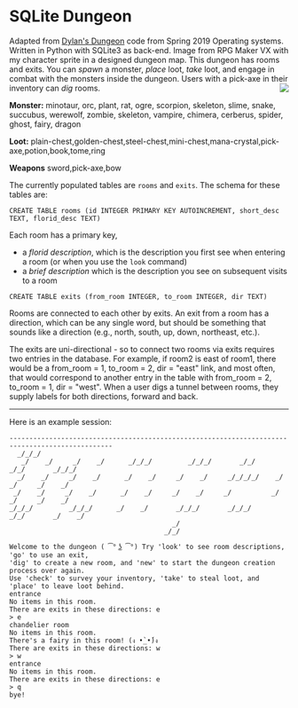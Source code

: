 SQLite Dungeon
==============

Adapted from <a href="https://github.com/dylanmc/SQLiteDungeon">Dylan's Dungeon</a> code from Spring 2019 Operating systems. 
Written in Python with SQLite3 as back-end. Image from RPG Maker VX with my character sprite in a designed dungeon map. This dungeon has rooms and exits. You can *spawn* a monster, *place* loot, *take* loot, and engage in combat with the monsters inside the dungeon. Users with a pick-axe in their inventory can *dig* rooms. <img src="https://66.media.tumblr.com/d471e4f3dee7aca7d07468ae89225edb/tumblr_ppnk1hKli51tk06jno1_540.jpg" align="right"> 

**Monster:**
minotaur, orc, plant, rat, ogre, scorpion, skeleton, slime, snake, succubus, werewolf, zombie, skeleton, vampire, chimera, cerberus, spider, ghost, fairy, dragon
 
**Loot:**
plain-chest,golden-chest,steel-chest,mini-chest,mana-crystal,pick-axe,potion,book,tome,ring 

**Weapons**
sword,pick-axe,bow 

The currently populated tables are `rooms` and `exits`. The schema for these tables are:

`CREATE TABLE rooms (id INTEGER PRIMARY KEY AUTOINCREMENT, short_desc TEXT, florid_desc TEXT)`

Each room has a primary key,

  * a *florid description*, which is the description you first see when entering a room (or when you use the `look` command)
  * a *brief description* which is the description you see on subsequent visits to a room

`CREATE TABLE exits (from_room INTEGER, to_room INTEGER, dir TEXT)`

Rooms are connected to each other by exits. An exit from a room has a
direction, which can be any single word, but should be something that
sounds like a direction (e.g., north, south, up, down, northeast,
etc.).

The exits are uni-directional - so to connect two rooms via exits
requires two entries in the database. For example, if room2 is east of
room1, there would be a from_room = 1, to_room = 2, dir = "east" link,
and most often, that would correspond to another entry in the table
with from_room = 2, to_room = 1, dir = "west". When a user digs a
tunnel between rooms, they supply labels for both directions, forward
and back.

--------

Here is an example session:

```
------------------------------------------------------------------------------------------------
  _/_/_/                                                                                        
   _/    _/     _/    _/      _/_/_/         _/_/_/       _/_/        _/_/       _/_/_/         
  _/    _/     _/    _/      _/    _/     _/    _/     _/_/_/_/    _/    _/     _/    _/        
 _/    _/     _/    _/      _/    _/     _/    _/     _/          _/    _/     _/    _/         
_/_/_/         _/_/_/      _/    _/       _/_/_/       _/_/_/      _/_/       _/    _/          
                                         _/                                                     
                                       _/_/                                                     
                                       
Welcome to the dungeon ( ͡° ͜ʖ ͡°) Try 'look' to see room descriptions, 'go' to use an exit,
'dig' to create a new room, and 'new' to start the dungeon creation process over again.
Use 'check' to survey your inventory, 'take' to steal loot, and 'place' to leave loot behind.
entrance
No items in this room.
There are exits in these directions: e
> e
chandelier room
No items in this room.
There's a fairy in this room! (ง •̀_•́)ง 
There are exits in these directions: w
> w
entrance
No items in this room.
There are exits in these directions: e
> q
bye!
```
